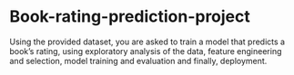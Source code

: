 # Book-rating-prediction-project
Using the provided dataset, you are asked to train a model that predicts a book’s rating, using  exploratory analysis of the data, feature engineering and selection, model training and evaluation and finally, deployment. 
